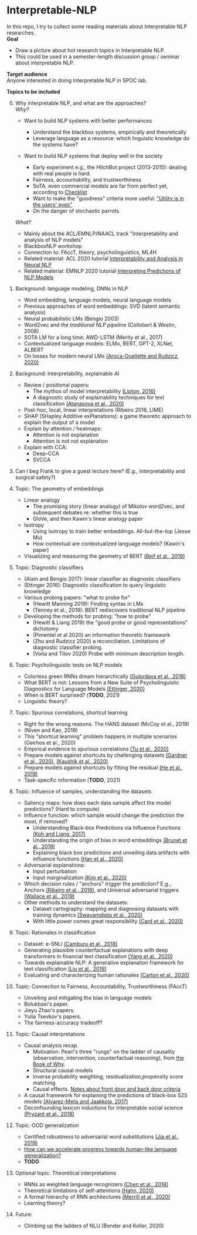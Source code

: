# Interpretable-NLP  

In this repo, I try to collect some reading materials about Interpretable NLP researches.  
**Goal**  
- Draw a picture about hot research topics in Interpretable NLP.   
- This could be used in a semester-length discussion group / seminar about interpretable NLP.  

**Target audience**  
Anyone interested in doing Interpretable NLP in SPOC lab.  

**Topics to be included**  

0. Why interpretable NLP, and what are the approaches?  
    *Why?*    
    - Want to build NLP systems with better performances  
      - Understand the blackbox systems, empirically and theoretically  
      - Leverage language as a resource: which linguistic knowledge do the systems have?  

    - Want to build NLP systems that deploy well in the society  
      - Early experiment e.g., the HitchBot project (2013-2015): dealing with real people is hard.  
      - Fairness, accountability, and trustworthiness  
      - SoTA, even commercial models are far from perfect yet, according to [Checklist](https://www.aclweb.org/anthology/2020.acl-main.442/)  
      - Want to make the "goodness" criteria more useful: ["Utility is in the users' eyes"](https://www.aclweb.org/anthology/2020.emnlp-main.393/)  
      - On the danger of stochastic parrots  

    *What?*  
    - Mainly about the ACL/EMNLP/NAACL track "Interpretability and analysis of NLP models"  
    - BlackboxNLP workshop  
    - Connection to: FAccT, theory, psycholinguistics, ML4H  
    - Related material: ACL 2020 tutorial [Interpretability and Analysis in Neural NLP](https://sebastiangehrmann.com/assets/files/acl_2020_interpretability_tutorial.pdf)  
    - Related material: EMNLP 2020 tutorial [Interpreting Predictions of NLP Models](https://github.com/Eric-Wallace/interpretability-tutorial-emnlp2020)  

1. Background: language modeling, DNNs in NLP  
    - Word embedding, language models, neural language models  
    - Previous approaches of word embeddings: SVD (latent semantic analysis)  
    - Neural probabilistic LMs (Bengio 2003)  
    - Word2vec and *the traditional NLP pipeline* (Collobert & Westin, 2008)  
    - SOTA LM for a long time: AWD-LSTM (Merity et al., 2017)  
    - Contextualized language models: ELMo, BERT, GPT-2, XLNet, ALBERT  
    - On losses for modern neural LMs [(Aroca-Ouellette and Rudzicz, 2020)](https://www.aclweb.org/anthology/2020.emnlp-main.403/) 


2. Background: Interpretability, explainable AI  
    - Review / positional papers:
      - The mythos of model interpretability [(Lipton, 2016)](https://arxiv.org/abs/1606.03490)  
      - A diagnostic study of explainability techniques for text classification [(Atanasova et al., 2020)](https://www.aclweb.org/anthology/2020.emnlp-main.263)  
    - Post-hoc, local, linear interpretations (Ribeiro 2016, LIME)  
    - SHAP (SHapley Additive exPlanations): a game theoretic approach to explain the output of a model  
    - Explain by attention / heatmaps:
      - Attention is not explanation  
      - Attention is not not explanation  
    - Explain with CCA:  
      - Deep-CCA  
      - SVCCA  

3. Can I beg Frank to give a guest lecture here? (E.g., Interpretability and surgical safety?)  

4. Topic: The geometry of embeddings
    - Linear analogy  
      - The promising story (linear analogy) of Mikolov word2vec, and subsequent debates re: whether this is true  
      - GloVe, and then Kawin's linear analogy paper  
    - Isotropy  
      - Using isotropy to train better embeddings. All-but-the-top (Jesse Mu)  
      - How contextual are contextualized language models? (Kawin's paper)  
    - Visualizing and measuring the geometry of BERT [(Reif et al., 2019)](https://papers.nips.cc/paper/2019/hash/159c1ffe5b61b41b3c4d8f4c2150f6c4-Abstract.html) 

5. Topic: Diagnostic classifiers  
    - (Alain and Bengio 2017): linear classifier as diagnostic classifiers  
    - (Ettinger 2016): Diagnostic classification to query linguistic knowledge  
    - Various probing papers: "what to probe for"
      - (Hewitt Manning 2019): Finding syntax in LMs  
      - (Tenney et al., 2019): BERT rediscovers traditional NLP pipeline  
    - Developing the methods for probing: "how to probe"
      - (Hewitt & Liang 2019) the "good probe or good representations" dichotomy  
      - (Pimentel et al 2020) an information theoretic framework  
      - (Zhu and Rudzicz 2020) a reconciliation. Limitations of diagnostic classifier probing.  
      - (Voita and Titov 2020) Probe with minimum description length.  

6. Topic: Psycholinguistic tests on NLP models
    - Colorless green RNNs dream hierarchically [(Gulordava et al., 2018)](https://www.aclweb.org/anthology/N18-1108/)  
    - What BERT is not: Lessons from a New Suite of Psycholinguistic Diagnostics for Language Models [(Ettinger, 2020)](https://transacl.org/ojs/index.php/tacl/article/view/1852)  
    - When is BERT surprised? (**TODO**, 2021)  
    - Linguistic theory?  

7. Topic: Spurious correlations, shortcut learning    
    - Right for the wrong reasons. The HANS dataset (McCoy et al., 2019)  
    - (Niven and Kao, 2019)  
    - This "shortcut learning" problem happens in multiple scenarios (Geirhos et al., 2020)  
    - Empirical evidence to spurious correlations [(Tu et al., 2020)](https://arxiv.org/abs/2007.06778)  
    - Prepare models against shortcuts by challenging datasets [(Gardner et al., 2020)](https://arxiv.org/abs/2004.02709), [(Kaushik et al., 2020)](https://openreview.net/forum?id=Sklgs0NFvr)
    - Prepare models against shortcuts by fitting the residual [(He et al., 2019)](https://arxiv.org/abs/1908.10763)  
    - Task-specific information (**TODO**, 2021)  

8. Topic: Influence of samples, understanding the datasets  
    - Saliency maps: how does each data sample affect the model predictions? (Hard to compute)  
    - Influence function: which sample would change the prediction the most, if removed?  
      - Understanding Black-box Predictions via Influence Functions [(Koh and Liang, 2017)](https://arxiv.org/abs/1703.04730)  
      - Understanding the origin of bias in word embeddings [(Brunet et al., 2019)](https://arxiv.org/abs/1810.03611)  
      - Explaining black box predictions and unveiling data artifacts with influence functions [(Han et al., 2020)](https://arxiv.org/abs/2005.06676)  
    - Adversarial explanations:  
      - Input perturbation
      - Input marginalization [(Kim et al., 2020)](https://arxiv.org/abs/2010.13984)  
    - Which decision rules / "anchors" trigger the prediction? E.g., Anchors [(Ribeiro et al., 2018)](https://www.aaai.org/ocs/index.php/AAAI/AAAI18/paper/view/16982/15850), and Universal adversarial triggers [(Wallace et al., 2019)](https://arxiv.org/abs/1908.07125)  
    - Other methods to understand the datasets:  
      - Dataset cartography: mapping and diagnosing datasets with training dynamics [(Swayamdipta et al., 2020)](https://www.aclweb.org/anthology/2020.emnlp-main.746/)  
      - With little power comes great responsibility [(Card et al., 2020)](https://arxiv.org/abs/2010.06595)  


9. Topic: Rationales in classification  
    - Dataset: e-SNLI [(Camburu et al., 2018)](https://arxiv.org/abs/1812.01193)  
    - Generating plausible counterfactual explanations with deep transformers in financial text classification [(Yang et al., 2020)](https://arxiv.org/abs/2010.12512)  
    - Towards explainable NLP: A generative explanation framework for text classification [(Liu et al., 2019)](https://www.aclweb.org/anthology/P19-1560/)  
    - Evaluating and characterizing human rationales [(Carton et al., 2020)](aclweb.org/anthology/2020.emnlp-main.747/)  


10. Topic: Connection to Fairness, Accountability, Trustworthiness (FAccT)  
    - Unveiling and mitigating the bias in language models  
    - Bolukbasi's paper. 
    - Jieyu Zhao's papers. 
    - Yulia Tsevkov's papers. 
    - The fairness-accuracy tradeoff?   


11. Topic: Causal interpretations  
    - Causal analysis recap.  
      - Motivation: Pearl's three "rungs" on the ladder of causality (observation, intervention, counterfactual reasoning), from [the Book of Why](https://www.nytimes.com/2018/06/01/business/dealbook/review-the-book-of-why-examines-the-science-of-cause-and-effect.html).  
      - Structural causal models  
      - Inverse probability weighting, residualization,propensity score matching  
      - Causal effects. [Notes about front door and back door criteria](https://cse.sc.edu/~javidian/Notes_Presentations/BackFrontDoor.pdf)  
    - A causal framework for explaining the predictions of black-box S2S models [(Alvarez-Melis and Jaakkola, 2017)](https://www.aclweb.org/anthology/D17-1042/)  
    - Deconfounding lexicon inductions for interpretable social science [(Pryzant et al., 2018)](https://www.aclweb.org/anthology/N18-1146/)  

12. Topic: OOD generalization
    - Certified robustness to adversarial word substitutions [(Jia et al., 2019)](https://arxiv.org/abs/1909.00986)  
    - [How can we accelerate progress towards human-like language generalization?](https://www.aclweb.org/anthology/2020.acl-main.465/)  
    - **TODO**


13. Optional topic: Theoretical interpretations  
    - RNNs as weighted language recognizers [(Chen et al., 2018)](https://www.aclweb.org/anthology/N18-1205/)  
    - Theoretical limitations of self-attentions [(Hahn, 2020)](https://www.mitpressjournals.org/doi/full/10.1162/tacl_a_00306)  
    - A formal hierarchy of RNN architectures [(Merrill et al., 2020)](https://arxiv.org/abs/2004.08500)  
    - Learning theory?


14. Future:   
    - Climbing up the ladders of NLU (Bender and Koller, 2020)  
